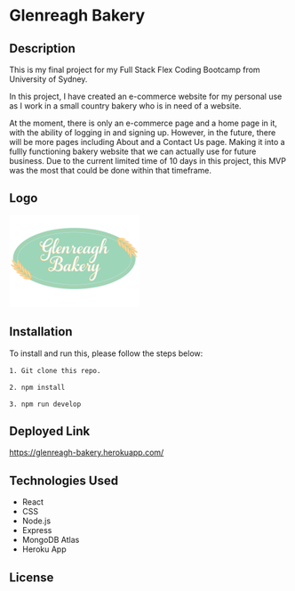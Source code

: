 # Glenreagh Bakery

## Description
This is my final project for my Full Stack Flex Coding Bootcamp from University of Sydney.

In this project, I have created an e-commerce website for my personal use as I work in a small country bakery who is in need of a website. 

At the moment, there is only an e-commerce page and a home page in it, with the ability of logging in and signing up. However, in the future, there will be more pages including About and a Contact Us page. Making it into a fullly functioning bakery website that we can actually use for future business. Due to the current limited time of 10 days in this project, this MVP was the most that could be done within that timeframe.

## Logo
<img src="./client/public/images/bakery-logo.png" width=234 height=165 alt="bakery-logo">

## Installation
To install and run this, please follow the steps below:
 ```
 1. Git clone this repo. 
 ```
 ```
 2. npm install 
 ```
 ```
 3. npm run develop 
 ```


## Deployed Link

https://glenreagh-bakery.herokuapp.com/

## Technologies Used
* React
* CSS
* Node.js
* Express
* MongoDB Atlas
* Heroku App

## License